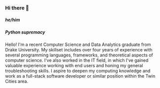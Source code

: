 ### Hi there 👋

<!--
**thomasreynolds4881/thomasreynolds4881** is a ✨ _special_ ✨ repository because its `README.md` (this file) appears on your GitHub profile.

Here are some ideas to get you started:

- 🔭 I’m currently working on ...
- 🌱 I’m currently learning ...
- 👯 I’m looking to collaborate on ...
- 🤔 I’m looking for help with ...
- 💬 Ask me about ...
- 📫 How to reach me: ...
- 😄 Pronouns: ...
- ⚡ Fun fact: ...
-->
##### he/him
##### Python supremacy

Hello! I'm a recent Computer Science and Data Analytics graduate from Drake University. My skillset includes over four years of experience with several programming languages, frameworks, and theoretical aspects of computer science. I've also worked in the IT field, in which I've gained valuable experience working with end users and honing my general troubleshooting skills. I aspire to deepen my computing knowledge and work as a full-stack software developer or similar position within the Twin Cities area.
